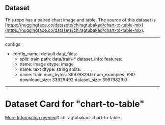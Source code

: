 ## Dataset
This repo has a paired chart image and table. The source of this dataset is [https://huggingface.co/datasets/chiragtubakad/chart-to-table-mix](https://huggingface.co/datasets/chiragtubakad/chart-to-table-mix).

---
configs:
- config_name: default
  data_files:
  - split: train
    path: data/train-*
dataset_info:
  features:
  - name: image
    dtype: image
  - name: text
    dtype: string
  splits:
  - name: train
    num_bytes: 39979829.0
    num_examples: 990
  download_size: 33926492
  dataset_size: 39979829.0
---
# Dataset Card for "chart-to-table"

[More Information needed](https://github.com/huggingface/datasets/blob/main/CONTRIBUTING.md#how-to-contribute-to-the-dataset-cards)# chiragtubakad-chart-to-table
